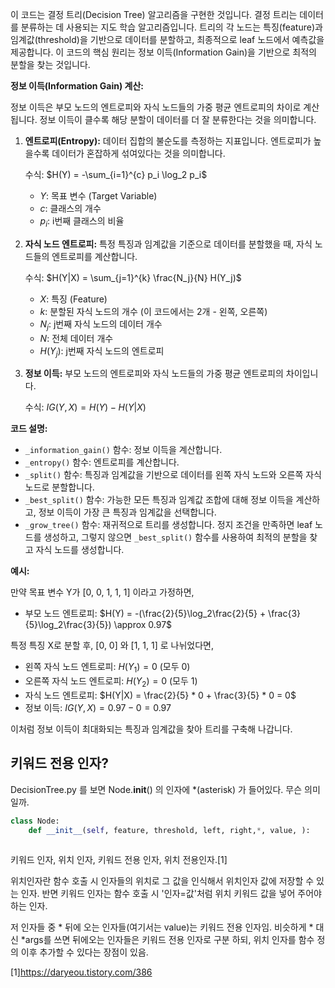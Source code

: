 이 코드는 결정 트리(Decision Tree) 알고리즘을 구현한 것입니다. 결정 트리는 데이터를 분류하는 데 사용되는 지도 학습 알고리즘입니다.  트리의 각 노드는 특징(feature)과 임계값(threshold)을 기반으로 데이터를 분할하고, 최종적으로 leaf 노드에서 예측값을 제공합니다. 이 코드의 핵심 원리는 정보 이득(Information Gain)을 기반으로 최적의 분할을 찾는 것입니다.

**정보 이득(Information Gain) 계산:**

정보 이득은 부모 노드의 엔트로피와 자식 노드들의 가중 평균 엔트로피의 차이로 계산됩니다.  정보 이득이 클수록 해당 분할이 데이터를 더 잘 분류한다는 것을 의미합니다.

1. **엔트로피(Entropy):**  데이터 집합의 불순도를 측정하는 지표입니다.  엔트로피가 높을수록 데이터가 혼잡하게 섞여있다는 것을 의미합니다.

   수식:
   $H(Y) = -\sum_{i=1}^{c} p_i \log_2 p_i$

   - $Y$: 목표 변수 (Target Variable)
   - $c$: 클래스의 개수
   - $p_i$: i번째 클래스의 비율

2. **자식 노드 엔트로피:** 특정 특징과 임계값을 기준으로 데이터를 분할했을 때, 자식 노드들의 엔트로피를 계산합니다.

   수식:
   $H(Y|X) = \sum_{j=1}^{k} \frac{N_j}{N} H(Y_j)$

   - $X$: 특징 (Feature)
   - $k$: 분할된 자식 노드의 개수 (이 코드에서는 2개 - 왼쪽, 오른쪽)
   - $N_j$: j번째 자식 노드의 데이터 개수
   - $N$: 전체 데이터 개수
   - $H(Y_j)$: j번째 자식 노드의 엔트로피

3. **정보 이득:** 부모 노드의 엔트로피와 자식 노드들의 가중 평균 엔트로피의 차이입니다.

   수식:
   $IG(Y, X) = H(Y) - H(Y|X)$

**코드 설명:**

- `_information_gain()` 함수: 정보 이득을 계산합니다.
- `_entropy()` 함수: 엔트로피를 계산합니다.
- `_split()` 함수: 특징과 임계값을 기반으로 데이터를 왼쪽 자식 노드와 오른쪽 자식 노드로 분할합니다.
- `_best_split()` 함수:  가능한 모든 특징과 임계값 조합에 대해 정보 이득을 계산하고, 정보 이득이 가장 큰 특징과 임계값을 선택합니다.
- `_grow_tree()` 함수: 재귀적으로 트리를 생성합니다. 정지 조건을 만족하면 leaf 노드를 생성하고, 그렇지 않으면 `_best_split()` 함수를 사용하여 최적의 분할을 찾고 자식 노드를 생성합니다.

**예시:**

만약 목표 변수 Y가 [0, 0, 1, 1, 1] 이라고 가정하면,

- 부모 노드 엔트로피:
$H(Y) = -(\frac{2}{5}\log_2\frac{2}{5} + \frac{3}{5}\log_2\frac{3}{5}) \approx 0.97$

특정 특징 X로 분할 후, [0, 0] 와 [1, 1, 1] 로 나뉘었다면,

- 왼쪽 자식 노드 엔트로피: $H(Y_1) = 0$ (모두 0)
- 오른쪽 자식 노드 엔트로피: $H(Y_2) = 0$ (모두 1)
- 자식 노드 엔트로피: $H(Y|X) = \frac{2}{5} * 0 + \frac{3}{5} * 0 = 0$
- 정보 이득: $IG(Y, X) = 0.97 - 0 = 0.97$

이처럼 정보 이득이 최대화되는 특징과 임계값을 찾아 트리를 구축해 나갑니다.


## 키워드 전용 인자?
DecisionTree.py 를 보면 Node.__init__() 의 인자에 *(asterisk) 가 들어있다. 무슨 의미일까.

```python
class Node:
    def __init__(self, feature, threshold, left, right,*, value, ):
   
```

키워드 인자, 위치 인자, 키워드 전용 인자, 위치 전용인자.[1]

위치인자란 함수 호출 시 인자들의 위치로 그 값을 인식해서 위치인자 값에 저장할 수 있는 인자.
반면 키워드 인자는 함수 호출 시 '인자=값'처럼 위치 키워드 값을 넣어 주어야 하는 인자.

저 인자들 중 * 뒤에 오는 인자들(여기서는 value)는 키워드 전용 인자임.
비슷하게 * 대신 *args를 쓰면 뒤에오는 인자들은 키워드 전용 인자로 구분 하되,
위치 인자를 함수 정의 이후 추가할 수 있다는 장점이 있음.
 

[1]https://daryeou.tistory.com/386